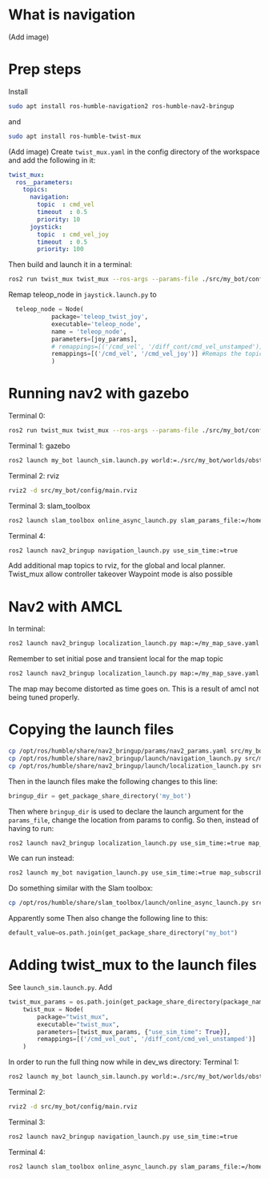 # What is navigation
(Add image)
# Prep steps
Install
```bash
sudo apt install ros-humble-navigation2 ros-humble-nav2-bringup
```
and
```bash
sudo apt install ros-humble-twist-mux
```
(Add image)
Create `twist_mux.yaml` in the config directory of the workspace and add the following in it:
```yaml
twist_mux:
  ros__parameters:
    topics:
      navigation:
        topic  : cmd_vel
        timeout  : 0.5
        priority: 10
      joystick:
        topic  : cmd_vel_joy
        timeout  : 0.5
        priority: 100 
```
Then build and launch it in a terminal:
```bash
ros2 run twist_mux twist_mux --ros-args --params-file ./src/my_bot/config/twist_mux.yaml -r cmd_vel_out:=diff_cont/cmd_vel_unstamped
```
Remap teleop_node in `jaystick.launch.py` to
```python
  teleop_node = Node(
            package='teleop_twist_joy', 
            executable='teleop_node',
            name = 'teleop_node',
            parameters=[joy_params],
            # remappings=[('/cmd_vel', '/diff_cont/cmd_vel_unstamped')] #Remaps the topic from cmd_vel to diff_cont/cmd_vel_unstamped 
            remappings=[('/cmd_vel', '/cmd_vel_joy')] #Remaps the topic from cmd_vel to diff_cont/cmd_vel_unstamped 
            )
```
# Running nav2 with gazebo
Terminal 0: 
```bash
ros2 run twist_mux twist_mux --ros-args --params-file ./src/my_bot/config/twist_mux.yaml -r cmd_vel_out:=diff_cont/cmd_vel_unstamped
```
Terminal 1: gazebo
```bash
ros2 launch my_bot launch_sim.launch.py world:=./src/my_bot/worlds/obstacles.world
```
Terminal 2: rviz
```bash
rviz2 -d src/my_bot/config/main.rviz
```
Terminal 3: slam_toolbox
```bash
ros2 launch slam_toolbox online_async_launch.py slam_params_file:=/home/ruan/dev_ws/src/my_bot/config/mapper_params_online_async.yaml use_sim_time:=true
```
Terminal 4:
```bash
ros2 launch nav2_bringup navigation_launch.py use_sim_time:=true
```
Add additional map topics to rviz, for the global and local planner.
Twist_mux allow controller takeover
Waypoint mode is also possible
# Nav2 with AMCL
In terminal: 
```bash
ros2 launch nav2_bringup localization_launch.py map:=/my_map_save.yaml use_sim_time:=true
```
Remember to set initial pose and transient local for the map topic
```bash
ros2 launch nav2_bringup localization_launch.py map:=/my_map_save.yaml use_sim_time:=true map_subscribe_transient_local:=true
```
The map may become distorted as time goes on. This is a result of amcl not being tuned properly.
# Copying the launch files
```bash
cp /opt/ros/humble/share/nav2_bringup/params/nav2_params.yaml src/my_bot/config/
cp /opt/ros/humble/share/nav2_bringup/launch/navigation_launch.py src/my_bot/launch/
cp /opt/ros/humble/share/nav2_bringup/launch/localization_launch.py src/my_bot/launch/
```
Then in the launch files make the following changes to this line:
```python
bringup_dir = get_package_share_directory('my_bot')
```
Then where `bringup_dir` is used to declare the launch argument for the `params_file`, change the location from params to config.
So then, instead of having to run:
```bash
ros2 launch nav2_bringup localization_launch.py use_sim_time:=true map_subscribe_transient_local:=true
```
We can run instead:
```bash
ros2 launch my_bot navigation_launch.py use_sim_time:=true map_subscribe_transient_local:=true
```
Do something similar with the Slam toolbox:
```bash
cp /opt/ros/humble/share/slam_toolbox/launch/online_async_launch.py src/my_bot/launch/
```
Apparently some 
Then also change the following line to this:
```python
default_value=os.path.join(get_package_share_directory("my_bot")
```
# Adding twist_mux to the launch files

See `launch_sim.launch.py`. Add
```python 
twist_mux_params = os.path.join(get_package_share_directory(package_name), 'config', 'twist_mux.yaml') 
    twist_mux = Node(
        package="twist_mux",
        executable="twist_mux",
        parameters=[twist_mux_params, {"use_sim_time": True}],
        remappings=[('/cmd_vel_out', '/diff_cont/cmd_vel_unstamped')]
    )
```

In order to run the full thing now while in dev_ws directory:
Terminal  1:
```bash
ros2 launch my_bot launch_sim.launch.py world:=./src/my_bot/worlds/obstacles.world
```
Terminal 2:
```bash
rviz2 -d src/my_bot/config/main.rviz
```
Terminal 3:
```bash
ros2 launch nav2_bringup navigation_launch.py use_sim_time:=true
```
Terminal 4:
```bash
ros2 launch slam_toolbox online_async_launch.py slam_params_file:=/home/ruan/dev_ws/src/my_bot/config/mapper_params_online_async.yaml use_sim_time:=true
```